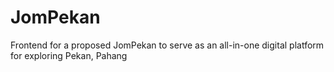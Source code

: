 # JomPekan
Frontend for a proposed JomPekan to serve as an all-in-one digital platform for exploring Pekan, Pahang
